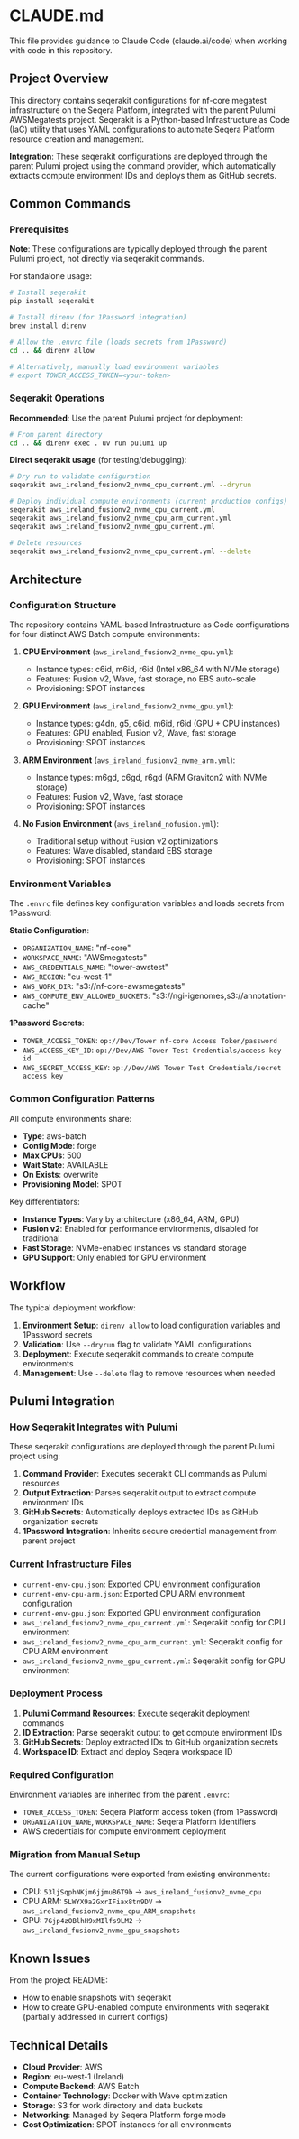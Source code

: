 # CLAUDE.md

This file provides guidance to Claude Code (claude.ai/code) when working with code in this repository.

## Project Overview

This directory contains seqerakit configurations for nf-core megatest infrastructure on the Seqera Platform, integrated with the parent Pulumi AWSMegatests project. Seqerakit is a Python-based Infrastructure as Code (IaC) utility that uses YAML configurations to automate Seqera Platform resource creation and management.

**Integration**: These seqerakit configurations are deployed through the parent Pulumi project using the command provider, which automatically extracts compute environment IDs and deploys them as GitHub secrets.

## Common Commands

### Prerequisites

**Note**: These configurations are typically deployed through the parent Pulumi project, not directly via seqerakit commands.

For standalone usage:
```bash
# Install seqerakit
pip install seqerakit

# Install direnv (for 1Password integration)
brew install direnv

# Allow the .envrc file (loads secrets from 1Password) 
cd .. && direnv allow

# Alternatively, manually load environment variables
# export TOWER_ACCESS_TOKEN=<your-token>
```

### Seqerakit Operations

**Recommended**: Use the parent Pulumi project for deployment:
```bash
# From parent directory
cd .. && direnv exec . uv run pulumi up
```

**Direct seqerakit usage** (for testing/debugging):
```bash
# Dry run to validate configuration
seqerakit aws_ireland_fusionv2_nvme_cpu_current.yml --dryrun

# Deploy individual compute environments (current production configs)
seqerakit aws_ireland_fusionv2_nvme_cpu_current.yml
seqerakit aws_ireland_fusionv2_nvme_cpu_arm_current.yml
seqerakit aws_ireland_fusionv2_nvme_gpu_current.yml

# Delete resources
seqerakit aws_ireland_fusionv2_nvme_cpu_current.yml --delete
```

## Architecture

### Configuration Structure

The repository contains YAML-based Infrastructure as Code configurations for four distinct AWS Batch compute environments:

1. **CPU Environment** (`aws_ireland_fusionv2_nvme_cpu.yml`):

   - Instance types: c6id, m6id, r6id (Intel x86_64 with NVMe storage)
   - Features: Fusion v2, Wave, fast storage, no EBS auto-scale
   - Provisioning: SPOT instances

2. **GPU Environment** (`aws_ireland_fusionv2_nvme_gpu.yml`):

   - Instance types: g4dn, g5, c6id, m6id, r6id (GPU + CPU instances)
   - Features: GPU enabled, Fusion v2, Wave, fast storage
   - Provisioning: SPOT instances

3. **ARM Environment** (`aws_ireland_fusionv2_nvme_arm.yml`):

   - Instance types: m6gd, c6gd, r6gd (ARM Graviton2 with NVMe storage)
   - Features: Fusion v2, Wave, fast storage
   - Provisioning: SPOT instances

4. **No Fusion Environment** (`aws_ireland_nofusion.yml`):
   - Traditional setup without Fusion v2 optimizations
   - Features: Wave disabled, standard EBS storage
   - Provisioning: SPOT instances

### Environment Variables

The `.envrc` file defines key configuration variables and loads secrets from 1Password:

**Static Configuration**:

- `ORGANIZATION_NAME`: "nf-core"
- `WORKSPACE_NAME`: "AWSmegatests"
- `AWS_CREDENTIALS_NAME`: "tower-awstest"
- `AWS_REGION`: "eu-west-1"
- `AWS_WORK_DIR`: "s3://nf-core-awsmegatests"
- `AWS_COMPUTE_ENV_ALLOWED_BUCKETS`: "s3://ngi-igenomes,s3://annotation-cache"

**1Password Secrets**:

- `TOWER_ACCESS_TOKEN`: `op://Dev/Tower nf-core Access Token/password`
- `AWS_ACCESS_KEY_ID`: `op://Dev/AWS Tower Test Credentials/access key id`
- `AWS_SECRET_ACCESS_KEY`: `op://Dev/AWS Tower Test Credentials/secret access key`

### Common Configuration Patterns

All compute environments share:

- **Type**: aws-batch
- **Config Mode**: forge
- **Max CPUs**: 500
- **Wait State**: AVAILABLE
- **On Exists**: overwrite
- **Provisioning Model**: SPOT

Key differentiators:

- **Instance Types**: Vary by architecture (x86_64, ARM, GPU)
- **Fusion v2**: Enabled for performance environments, disabled for traditional
- **Fast Storage**: NVMe-enabled instances vs standard storage
- **GPU Support**: Only enabled for GPU environment

## Workflow

The typical deployment workflow:

1. **Environment Setup**: `direnv allow` to load configuration variables and 1Password secrets
2. **Validation**: Use `--dryrun` flag to validate YAML configurations
3. **Deployment**: Execute seqerakit commands to create compute environments
4. **Management**: Use `--delete` flag to remove resources when needed

## Pulumi Integration

### How Seqerakit Integrates with Pulumi

These seqerakit configurations are deployed through the parent Pulumi project using:

1. **Command Provider**: Executes seqerakit CLI commands as Pulumi resources
2. **Output Extraction**: Parses seqerakit output to extract compute environment IDs  
3. **GitHub Secrets**: Automatically deploys extracted IDs as GitHub organization secrets
4. **1Password Integration**: Inherits secure credential management from parent project

### Current Infrastructure Files

- `current-env-cpu.json`: Exported CPU environment configuration
- `current-env-cpu-arm.json`: Exported CPU ARM environment configuration
- `current-env-gpu.json`: Exported GPU environment configuration
- `aws_ireland_fusionv2_nvme_cpu_current.yml`: Seqerakit config for CPU environment
- `aws_ireland_fusionv2_nvme_cpu_arm_current.yml`: Seqerakit config for CPU ARM environment
- `aws_ireland_fusionv2_nvme_gpu_current.yml`: Seqerakit config for GPU environment

### Deployment Process

1. **Pulumi Command Resources**: Execute seqerakit deployment commands
2. **ID Extraction**: Parse seqerakit output to get compute environment IDs
3. **GitHub Secrets**: Deploy extracted IDs to GitHub organization secrets
4. **Workspace ID**: Extract and deploy Seqera workspace ID

### Required Configuration

Environment variables are inherited from the parent `.envrc`:
- `TOWER_ACCESS_TOKEN`: Seqera Platform access token (from 1Password)
- `ORGANIZATION_NAME`, `WORKSPACE_NAME`: Seqera Platform identifiers
- AWS credentials for compute environment deployment

### Migration from Manual Setup

The current configurations were exported from existing environments:

- CPU: `53ljSqphNKjm6jjmuB6T9b` → `aws_ireland_fusionv2_nvme_cpu`
- CPU ARM: `5LWYX9a2GxrIFiax8tn9DV` → `aws_ireland_fusionv2_nvme_cpu_ARM_snapshots`
- GPU: `7Gjp4zOBlhH9xMIlfs9LM2` → `aws_ireland_fusionv2_nvme_gpu_snapshots`

## Known Issues

From the project README:

- How to enable snapshots with seqerakit
- How to create GPU-enabled compute environments with seqerakit (partially addressed in current configs)

## Technical Details

- **Cloud Provider**: AWS
- **Region**: eu-west-1 (Ireland)
- **Compute Backend**: AWS Batch
- **Container Technology**: Docker with Wave optimization
- **Storage**: S3 for work directory and data buckets
- **Networking**: Managed by Seqera Platform forge mode
- **Cost Optimization**: SPOT instances for all environments
